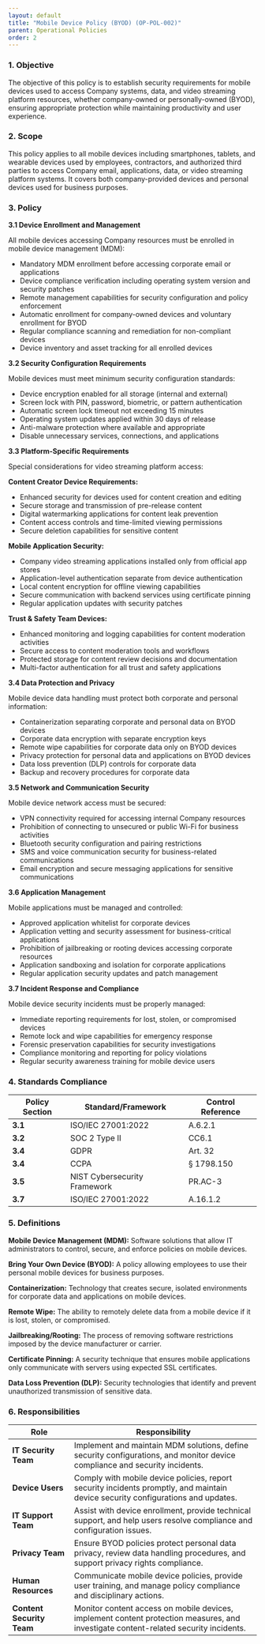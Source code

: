 ```yaml
---
layout: default
title: "Mobile Device Policy (BYOD) (OP-POL-002)"
parent: Operational Policies
order: 2
---
```


### 1. Objective

The objective of this policy is to establish security requirements for mobile devices used to access Company systems, data, and video streaming platform resources, whether company-owned or personally-owned (BYOD), ensuring appropriate protection while maintaining productivity and user experience.

### 2. Scope

This policy applies to all mobile devices including smartphones, tablets, and wearable devices used by employees, contractors, and authorized third parties to access Company email, applications, data, or video streaming platform systems. It covers both company-provided devices and personal devices used for business purposes.

### 3. Policy

**3.1 Device Enrollment and Management**

All mobile devices accessing Company resources must be enrolled in mobile device management (MDM):
- Mandatory MDM enrollment before accessing corporate email or applications
- Device compliance verification including operating system version and security patches
- Remote management capabilities for security configuration and policy enforcement
- Automatic enrollment for company-owned devices and voluntary enrollment for BYOD
- Regular compliance scanning and remediation for non-compliant devices
- Device inventory and asset tracking for all enrolled devices

**3.2 Security Configuration Requirements**

Mobile devices must meet minimum security configuration standards:
- Device encryption enabled for all storage (internal and external)
- Screen lock with PIN, password, biometric, or pattern authentication
- Automatic screen lock timeout not exceeding 15 minutes
- Operating system updates applied within 30 days of release
- Anti-malware protection where available and appropriate
- Disable unnecessary services, connections, and applications

**3.3 Platform-Specific Requirements**

Special considerations for video streaming platform access:

**Content Creator Device Requirements:**
- Enhanced security for devices used for content creation and editing
- Secure storage and transmission of pre-release content
- Digital watermarking applications for content leak prevention
- Content access controls and time-limited viewing permissions
- Secure deletion capabilities for sensitive content

**Mobile Application Security:**
- Company video streaming applications installed only from official app stores
- Application-level authentication separate from device authentication
- Local content encryption for offline viewing capabilities
- Secure communication with backend services using certificate pinning
- Regular application updates with security patches

**Trust & Safety Team Devices:**
- Enhanced monitoring and logging capabilities for content moderation activities
- Secure access to content moderation tools and workflows
- Protected storage for content review decisions and documentation
- Multi-factor authentication for all trust and safety applications

**3.4 Data Protection and Privacy**

Mobile device data handling must protect both corporate and personal information:
- Containerization separating corporate and personal data on BYOD devices
- Corporate data encryption with separate encryption keys
- Remote wipe capabilities for corporate data only on BYOD devices
- Privacy protection for personal data and applications on BYOD devices
- Data loss prevention (DLP) controls for corporate data
- Backup and recovery procedures for corporate data

**3.5 Network and Communication Security**

Mobile device network access must be secured:
- VPN connectivity required for accessing internal Company resources
- Prohibition of connecting to unsecured or public Wi-Fi for business activities
- Bluetooth security configuration and pairing restrictions
- SMS and voice communication security for business-related communications
- Email encryption and secure messaging applications for sensitive communications

**3.6 Application Management**

Mobile applications must be managed and controlled:
- Approved application whitelist for corporate devices
- Application vetting and security assessment for business-critical applications
- Prohibition of jailbreaking or rooting devices accessing corporate resources
- Application sandboxing and isolation for corporate applications
- Regular application security updates and patch management

**3.7 Incident Response and Compliance**

Mobile device security incidents must be properly managed:
- Immediate reporting requirements for lost, stolen, or compromised devices
- Remote lock and wipe capabilities for emergency response
- Forensic preservation capabilities for security investigations
- Compliance monitoring and reporting for policy violations
- Regular security awareness training for mobile device users

### 4. Standards Compliance

| **Policy Section** | **Standard/Framework** | **Control Reference** |
| --- | --- | --- |
| **3.1** | ISO/IEC 27001:2022 | A.6.2.1 |
| **3.2** | SOC 2 Type II | CC6.1 |
| **3.4** | GDPR | Art. 32 |
| **3.4** | CCPA | § 1798.150 |
| **3.5** | NIST Cybersecurity Framework | PR.AC-3 |
| **3.7** | ISO/IEC 27001:2022 | A.16.1.2 |

### 5. Definitions

**Mobile Device Management (MDM):** Software solutions that allow IT administrators to control, secure, and enforce policies on mobile devices.

**Bring Your Own Device (BYOD):** A policy allowing employees to use their personal mobile devices for business purposes.

**Containerization:** Technology that creates secure, isolated environments for corporate data and applications on mobile devices.

**Remote Wipe:** The ability to remotely delete data from a mobile device if it is lost, stolen, or compromised.

**Jailbreaking/Rooting:** The process of removing software restrictions imposed by the device manufacturer or carrier.

**Certificate Pinning:** A security technique that ensures mobile applications only communicate with servers using expected SSL certificates.

**Data Loss Prevention (DLP):** Security technologies that identify and prevent unauthorized transmission of sensitive data.

### 6. Responsibilities

| Role | Responsibility |
| --- | --- |
| **IT Security Team** | Implement and maintain MDM solutions, define security configurations, and monitor device compliance and security incidents. |
| **Device Users** | Comply with mobile device policies, report security incidents promptly, and maintain device security configurations and updates. |
| **IT Support Team** | Assist with device enrollment, provide technical support, and help users resolve compliance and configuration issues. |
| **Privacy Team** | Ensure BYOD policies protect personal data privacy, review data handling procedures, and support privacy rights compliance. |
| **Human Resources** | Communicate mobile device policies, provide user training, and manage policy compliance and disciplinary actions. |
| **Content Security Team** | Monitor content access on mobile devices, implement content protection measures, and investigate content-related security incidents. |
